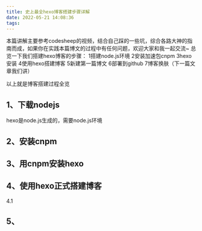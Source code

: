 ```yaml
---
title: 史上最全hexo博客搭建步骤详解
date: 2022-05-21 14:08:36
tags:
---
```

本篇讲解主要参考codesheep的视频，结合自己踩的一些坑，综合各路大神的指南而成，如果你在实践本篇博文的过程中有任何问题，欢迎大家和我一起交流~
总览一下我们搭建hexo博客的步骤：
1搭建node.js环境
2安装加速包cnpm
3hexo安装
4使用hexo搭建博客
5新建第一篇博文
6部署到github
7博客换肤（下一篇文章我们讲）

以上就是博客搭建过程全览



## 1、下载nodejs

hexo是node.js生成的，需要node.js环境
## 2、安装cnpm
## 3、用cnpm安装hexo
## 4、使用hexo正式搭建博客
4.1
## 5、